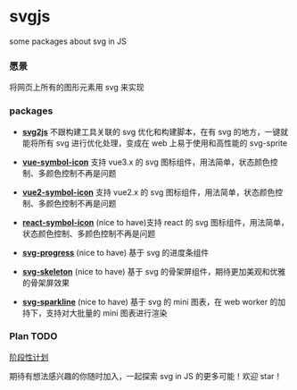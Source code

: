 # svgjs
some packages about svg in JS

### 愿景

将网页上所有的图形元素用 svg 来实现

### packages

* **[svg2js](https://github.com/svg-in-js/svgjs/tree/main/packages/svg2js)** 不跟构建工具关联的 svg 优化和构建脚本，在有 svg 的地方，一键就能将所有 svg 进行优化处理，变成在 web 上易于使用和高性能的 svg-sprite

* **[vue-symbol-icon](https://github.com/svg-in-js/svgjs/tree/main/packages/vue-symbol-icon)** 支持 vue3.x 的 svg 图标组件，用法简单，状态颜色控制、多颜色控制不再是问题

* **[vue2-symbol-icon](https://github.com/svg-in-js/svgjs/tree/main/packages/vue2-symbol-icon)** 支持 vue2.x 的 svg 图标组件，用法简单，状态颜色控制、多颜色控制不再是问题

* **[react-symbol-icon](https://github.com/svg-in-js/svgjs/tree/main/packages/react-symbol-icon)** (nice to have)支持 react 的 svg 图标组件，用法简单，状态颜色控制、多颜色控制不再是问题

* **[svg-progress](https://github.com/svg-in-js/svgjs/tree/main/packages/svg-progress)** (nice to have) 基于 svg 的进度条组件

* **[svg-skeleton](https://github.com/svg-in-js/svgjs/tree/main/packages/svg-skeleton)** (nice to have) 基于 svg 的骨架屏组件，期待更加美观和优雅的骨架屏效果

* **[svg-sparkline](https://github.com/svg-in-js/svgjs/tree/main/packages/svg-progress)** (nice to have) 基于 svg 的 mini 图表，在 web worker 的加持下，支持对大批量的 mini 图表进行渲染

### Plan TODO

[阶段性计划](https://github.com/orgs/svg-in-js/projects/1)

期待有想法感兴趣的你随时加入，一起探索 svg in JS 的更多可能！欢迎 star！